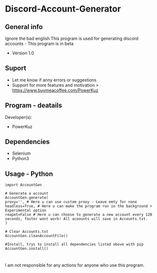 # Discord-Account-Generator

## General info
Ignore the bad english
This program is used for generating discord accounts - This program is in beta
* Version 1.0

## Suport
* Let me know if anny errors or suggestions
* Support for more features and motivation > https://www.buymeacoffee.com/PowerKuz

## Program - deatails
Developer(s):
* PowerKuz

## Dependencies

* Selenium
* Python3

## Usage - Python

```
import AccountGen

# Generate a account
AccountGen.generate(
proxy='', # Here u can use custom proxy - Leave emty for none
headless=True, # Here u can make the program run in the background > Experimental option
reapet=False # Here u can choose to generate a new account every 120 seconds, faster wont work! All acoounts will save in Accounts.txt.
)

# Clear Accounts.txt
AccountGen.cleanAccountFile()

#Install, trys to install all dependencies listed obove with pip
AccountGen.install()

```
# 
I am not responsible for any actions for anyone who use this program.

